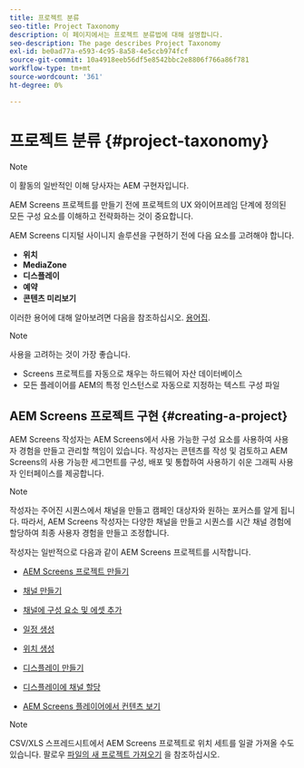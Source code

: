 ```yaml
---
title: 프로젝트 분류
seo-title: Project Taxonomy
description: 이 페이지에서는 프로젝트 분류법에 대해 설명합니다.
seo-description: The page describes Project Taxonomy
exl-id: be0ad77a-e593-4c95-8a58-4e5ccb974fcf
source-git-commit: 10a4918eeb56df5e8542bbc2e8806f766a86f781
workflow-type: tm+mt
source-wordcount: '361'
ht-degree: 0%

---
```


# 프로젝트 분류 {#project-taxonomy}

>[!NOTE]
>
>이 활동의 일반적인 이해 당사자는 AEM 구현자입니다.

AEM Screens 프로젝트를 만들기 전에 프로젝트의 UX 와이어프레임 단계에 정의된 모든 구성 요소를 이해하고 전략화하는 것이 중요합니다.

AEM Screens 디지털 사이니지 솔루션을 구현하기 전에 다음 요소를 고려해야 합니다.

* **위치**
* **MediaZone**
* **디스플레이**
* **예약**
* **콘텐츠 미리보기**

이러한 용어에 대해 알아보려면 다음을 참조하십시오. [용어집](https://experienceleague.adobe.com/docs/experience-manager-screens/user-guide/overview/screens-glossary.html?lang=en).

>[!NOTE]
>
>사용을 고려하는 것이 가장 좋습니다.
>
>* Screens 프로젝트를 자동으로 채우는 하드웨어 자산 데이터베이스
>* 모든 플레이어를 AEM의 특정 인스턴스로 자동으로 지정하는 텍스트 구성 파일


## AEM Screens 프로젝트 구현 {#creating-a-project}

AEM Screens 작성자는 AEM Screens에서 사용 가능한 구성 요소를 사용하여 사용자 경험을 만들고 관리할 책임이 있습니다. 작성자는 콘텐츠를 작성 및 검토하고 AEM Screens의 사용 가능한 세그먼트를 구성, 배포 및 통합하여 사용하기 쉬운 그래픽 사용자 인터페이스를 제공합니다.

>[!NOTE]
>
>작성자는 주어진 시퀀스에서 채널을 만들고 캠페인 대상자와 원하는 포커스를 알게 됩니다. 따라서, AEM Screens 작성자는 다양한 채널을 만들고 시퀀스를 시간 채널 경험에 할당하여 최종 사용자 경험을 만들고 조정합니다.

작성자는 일반적으로 다음과 같이 AEM Screens 프로젝트를 시작합니다.

* [AEM Screens 프로젝트 만들기](https://experienceleague.adobe.com/docs/experience-manager-screens/user-guide/authoring/setting-up-projects/creating-a-screens-project.html?lang=en)
* [채널 만들기](https://experienceleague.adobe.com/docs/experience-manager-screens/user-guide/authoring/setting-up-projects/managing-channels.html?lang=en)
* [채널에 구성 요소 및 에셋 추가](https://experienceleague.adobe.com/docs/experience-manager-screens/user-guide/authoring/product-features/adding-components-to-a-channel.html?lang=en)
* [일정 생성](https://experienceleague.adobe.com/docs/experience-manager-screens/user-guide/authoring/setting-up-projects/managing-schedules.html?lang=en)
* [위치 생성](https://experienceleague.adobe.com/docs/experience-manager-screens/user-guide/authoring/setting-up-projects/managing-locations.html?lang=en)
* [디스플레이 만들기](https://experienceleague.adobe.com/docs/experience-manager-screens/user-guide/authoring/setting-up-projects/managing-displays.html?lang=en)
* [디스플레이에 채널 할당](https://experienceleague.adobe.com/docs/experience-manager-screens/user-guide/authoring/setting-up-projects/assigning-channels/channel-assignment.html?lang=en)

* [AEM Screens 플레이어에서 컨텐츠 보기](https://experienceleague.adobe.com/docs/experience-manager-screens/user-guide/administering/working-with-screens-player.html?lang=en)

>[!NOTE]
>CSV/XLS 스프레드시트에서 AEM Screens 프로젝트로 위치 세트를 일괄 가져올 수도 있습니다. 팔로우 [파일의 새 프로젝트 가져오기](https://experienceleague.adobe.com/docs/experience-manager-screens/user-guide/administering/project-importer.html?lang=en) 을 참조하십시오.
